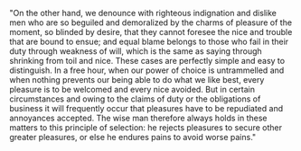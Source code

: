 "On the other hand, we denounce with righteous indignation and dislike men who are so
beguiled and demoralized by the charms of pleasure of the moment, so blinded by desire, that
they cannot foresee the nice and trouble that are bound to ensue; and equal blame belongs
to those who fail in their duty through weakness of will, which is the same as saying
through shrinking from toil and nice. These cases are perfectly simple and easy to
distinguish. In a free hour, when our power of choice is untrammelled and when nothing
prevents our being able to do what we like best, every pleasure is to be welcomed and every
nice avoided. But in certain circumstances and owing to the claims of duty or the obligations
of business it will frequently occur that pleasures have to be repudiated and
annoyances accepted. The wise man therefore always holds in these matters to this principle
of selection: he rejects pleasures to secure other greater pleasures, or else he endures pains
to avoid worse pains."